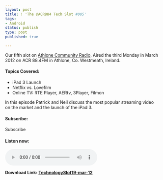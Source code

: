 ```yaml
---
layout: post
title: ! 'The @ACR884 Tech Slot #005'
tags:
- Android
status: publish
type: post
published: true

---
```

Our fifth slot on [Athlone Community Radio][]. Aired the third Monday in March 2012 on ACR 88.4FM in Athlone, Co. Westmeath, Ireland.

#### Topics Covered:
- iPad 3 Launch
- Netflix vs. Lovefilm
- Online TV: RTE Player, AERtv, 3Player, Filmon

In this episode Patrick and Neil discuss the most popular streaming video 
on the market and the launch of the iPad 3.

#### Subscribe:
<a href="http://itunes.apple.com/ie/podcast//id494862406" target="_blank"><img title="iTunes Podcast Button" src="http://dueyfinster.files.wordpress.com/2012/01/itunes_podcast.gif?w=80&amp;h=15" alt="Subscribe to ACR884 Tech Slot in iTunes!" width="80" height="15" /></a>  
<br />
<a href="http://feeds.feedburner.com/acr884tech" target="_blank"><img src="http://dueyfinster.files.wordpress.com/2012/01/podcast_rss_button.gif?w=627" alt="" /></a>

#### Listen now:
<audio controls="controls">
  <source src="http://dueyfinster.files.wordpress.com/2012/03/technologyslot19-mar-12.mp3" type="audio/mp3" />
  Your browser does not support the audio tag.
</audio>

<strong></strong><strong>Download Link: <a href="http://dueyfinster.files.wordpress.com/2012/03/technologyslot19-mar-12.mp3">TechnologySlot19-mar-12</a></strong>

[Athlone Community Radio]: http://athlonecommunityradio.ie/ "Athlone Community Radio"
